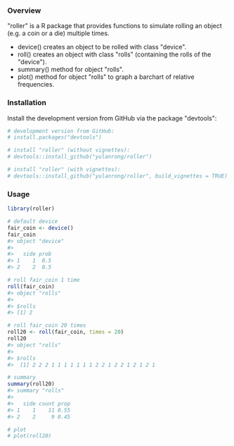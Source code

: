 
### Overview

"roller" is a R package that provides functions to simulate rolling an object (e.g. a coin or a die) multiple times.

-   device() creates an object to be rolled with class "device".
-   roll() creates an object with class "rolls" (containing the rolls of the "device").
-   summary() method for object "rolls".
-   plot() method for object "rolls" to graph a barchart of relative frequencies.

### Installation

Install the development version from GitHub via the package "devtools":

``` r
# development version from GitHub:
# install.packages("devtools") 

# install "roller" (without vignettes):
# devtools::install_github("yulanrong/roller")

# install "roller" (with vignettes):
# devtools::install_github("yulanrong/roller", build_vignettes = TRUE)
```

### Usage

``` r
library(roller)

# default device
fair_coin <- device() 
fair_coin
#> object "device"
#> 
#>   side prob
#> 1    1  0.5
#> 2    2  0.5

# roll fair_coin 1 time
roll(fair_coin)
#> object "rolls"
#> 
#> $rolls
#> [1] 2

# roll fair_coin 20 times
roll20 <- roll(fair_coin, times = 20)
roll20
#> object "rolls"
#> 
#> $rolls
#>  [1] 2 2 2 1 1 1 1 1 1 1 2 2 1 2 2 1 2 1 2 1

# summary
summary(roll20)
#> summary "rolls"
#> 
#>   side count prop
#> 1    1    11 0.55
#> 2    2     9 0.45

# plot
# plot(roll20)
```
